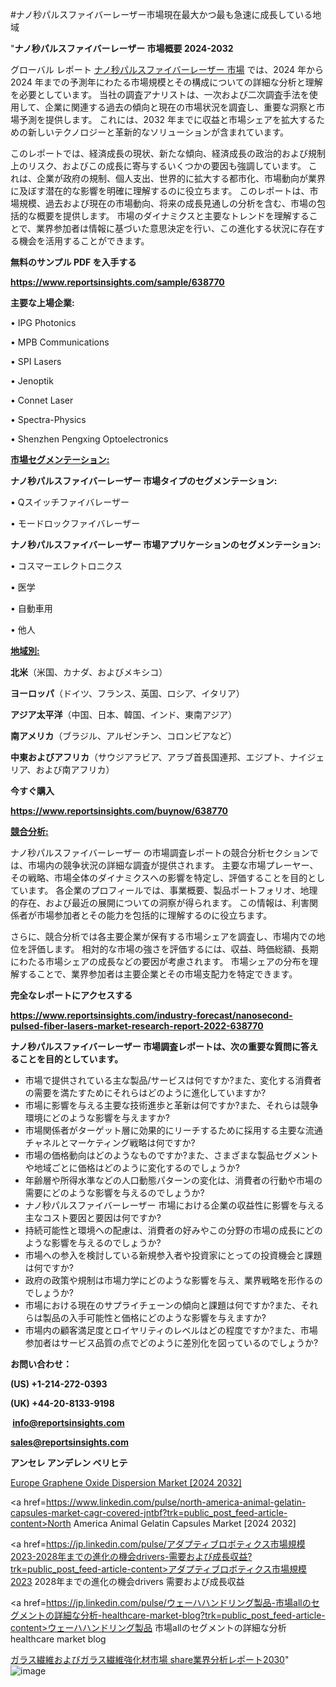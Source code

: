 #ナノ秒パルスファイバーレーザー市場現在最大かつ最も急速に成長している地域

"<strong>ナノ秒パルスファイバーレーザー 市場概要 2024-2032</strong>

グローバル レポート <a href=https://www.reportsinsights.com/sample/638770>ナノ秒パルスファイバーレーザー 市場</a> では、2024 年から 2024 年までの予測年にわたる市場規模とその構成についての詳細な分析と理解を必要としています。 当社の調査アナリストは、一次および二次調査手法を使用して、企業に関連する過去の傾向と現在の市場状況を調査し、重要な洞察と市場予測を提供します。 これには、2032 年までに収益と市場シェアを拡大​​するための新しいテクノロジーと革新的なソリューションが含まれています。

このレポートでは、経済成長の現状、新たな傾向、経済成長の政治的および規制上のリスク、およびこの成長に寄与するいくつかの要因も強調しています。 これは、企業が政府の規制、個人支出、世界的に拡大する都市化、市場動向が業界に及ぼす潜在的な影響を明確に理解するのに役立ちます。 このレポートは、市場規模、過去および現在の市場動向、将来の成長見通しの分析を含む、市場の包括的な概要を提供します。 市場のダイナミクスと主要なトレンドを理解することで、業界参加者は情報に基づいた意思決定を行い、この進化する状況に存在する機会を活用することができます。

<strong><b>無料のサンプル PDF を入手する</b></strong>

<a href=https://www.reportsinsights.com/sample/638770><strong><u>https://www.reportsinsights.com/sample/638770</u></strong></a>

<strong>主要な上場企業:</strong>

• IPG Photonics

• MPB Communications

• SPI Lasers

• Jenoptik

• Connet Laser

• Spectra-Physics

• Shenzhen Pengxing Optoelectronics

<strong><u>市場セグメンテーション</u></strong><strong><u>:</u></strong>

<strong>ナノ秒パルスファイバーレーザー 市場タイプのセグメンテーション:</strong>

• Qスイッチファイバレーザー

• モードロックファイバレーザー

<strong>ナノ秒パルスファイバーレーザー 市場アプリケーションのセグメンテーション:</strong>

• コスマーエレクトロニクス

• 医学

• 自動車用

• 他人

<strong><u>地域別</u></strong><strong><u>:</u></strong>

<strong>北米</strong>（米国、カナダ、およびメキシコ）

<strong>ヨーロッパ</strong>（ドイツ、フランス、英国、ロシア、イタリア）

<strong>アジア太平洋</strong>（中国、日本、韓国、インド、東南アジア）

<strong>南アメリカ</strong>（ブラジル、アルゼンチン、コロンビアなど）

<strong>中東およびアフリカ</strong>（サウジアラビア、アラブ首長国連邦、エジプト、ナイジェリア、および南アフリカ）

<strong>今すぐ購入</strong>

<a href=https://www.reportsinsights.com/buynow/638770><strong><u>https://www.reportsinsights.com/buynow/638770</u></strong></a>

<strong><u>競合分析:</u></strong>

ナノ秒パルスファイバーレーザー の市場調査レポートの競合分析セクションでは、市場内の競争状況の詳細な調査が提供されます。 主要な市場プレーヤー、その戦略、市場全体のダイナミクスへの影響を特定し、評価することを目的としています。 各企業のプロフィールでは、事業概要、製品ポートフォリオ、地理的存在、および最近の展開についての洞察が得られます。 この情報は、利害関係者が市場参加者とその能力を包括的に理解するのに役立ちます。

さらに、競合分析では各主要企業が保有する市場シェアを調査し、市場内での地位を評価します。 相対的な市場の強さを評価するには、収益、時価総額、長期にわたる市場シェアの成長などの要因が考慮されます。 市場シェアの分布を理解することで、業界参加者は主要企業とその市場支配力を特定できます。

<strong>完全なレポートにアクセスする</strong>

<a href=https://www.reportsinsights.com/industry-forecast/nanosecond-pulsed-fiber-lasers-market-research-report-2022-638770><strong><u><b>https://www.reportsinsights.com/industry-forecast/nanosecond-pulsed-fiber-lasers-market-research-report-2022-638770</b></u></strong></a>

<strong><b>ナノ秒パルスファイバーレーザー 市場調査レポートは、次の重要な質問に答えることを目的としています。</b></strong>
<ul>
  <li>市場で提供されている主な製品/サービスは何ですか?また、変化する消費者の需要を満たすためにそれらはどのように進化していますか?</li>
  <li>市場に影響を与える主要な技術進歩と革新は何ですか?また、それらは競争環境にどのような影響を与えますか?</li>
  <li>市場関係者がターゲット層に効果的にリーチするために採用する主要な流通チャネルとマーケティング戦略は何ですか?</li>
  <li>市場の価格動向はどのようなものですか?また、さまざまな製品セグメントや地域ごとに価格はどのように変化するのでしょうか?</li>
  <li>年齢層や所得水準などの人口動態パターンの変化は、消費者の行動や市場の需要にどのような影響を与えるのでしょうか?</li>
  <li>ナノ秒パルスファイバーレーザー 市場における企業の収益性に影響を与える主なコスト要因と要因は何ですか?</li>
  <li>持続可能性と環境への配慮は、消費者の好みやこの分野の市場の成長にどのような影響を与えるのでしょうか?</li>
  <li>市場への参入を検討している新規参入者や投資家にとっての投資機会と課題は何ですか?</li>
  <li>政府の政策や規制は市場力学にどのような影響を与え、業界戦略を形作るのでしょうか?</li>
  <li>市場における現在のサプライチェーンの傾向と課題は何ですか?また、それらは製品の入手可能性と価格にどのような影響を与えますか?</li>
  <li>市場内の顧客満足度とロイヤリティのレベルはどの程度ですか?また、市場参加者はサービス品質の点でどのように差別化を図っているのでしょうか?</li>
</ul>
<strong>お問い合わせ：</strong>

<strong>(US) +1-214-272-0393</strong>

<strong>(UK) +44-20-8133-9198</strong>

<strong> </strong><a href=info@reportsinsights.com><strong><u>info@reportsinsights.com</u></strong></a>

<a href=sales@reportsinsights.com><strong><u>sales@reportsinsights.com</u></strong></a>

<strong>アンセレ アンデレン ベリヒテ</strong>

<a href=https://www.linkedin.com/pulse/europe-graphene-oxide-dispersion-markets-2024-comprehensive-fpdpf/>Europe Graphene Oxide Dispersion Market [2024 2032]</a>

<a href=https://www.linkedin.com/pulse/north-america-animal-gelatin-capsules-market-cagr-covered-jntbf?trk=public_post_feed-article-content>North America Animal Gelatin Capsules Market [2024 2032]</a>

<a href=https://jp.linkedin.com/pulse/アダプティブロボティクス市場規模2023-2028年までの進化の機会drivers-需要および成長収益?trk=public_post_feed-article-content>アダプティブロボティクス市場規模2023 2028年までの進化の機会drivers 需要および成長収益</a>

<a href=https://jp.linkedin.com/pulse/ウェーハハンドリング製品-市場allのセグメントの詳細な分析-healthcare-market-blog?trk=public_post_feed-article-content>ウェーハハンドリング製品 市場allのセグメントの詳細な分析 healthcare market blog</a>

<a href=https://www.linkedin.com/pulse/ガラス繊維およびガラス繊維強化材市場-share業界分析レポート2030-tribunal-analytics-360-6mbuf/>ガラス繊維およびガラス繊維強化材市場 share業界分析レポート2030</a>"
![image](https://github.com/aakesh123242/RIMarket/assets/158431203/b4f2b22b-c166-4a98-83ba-2ac57839a51f)
